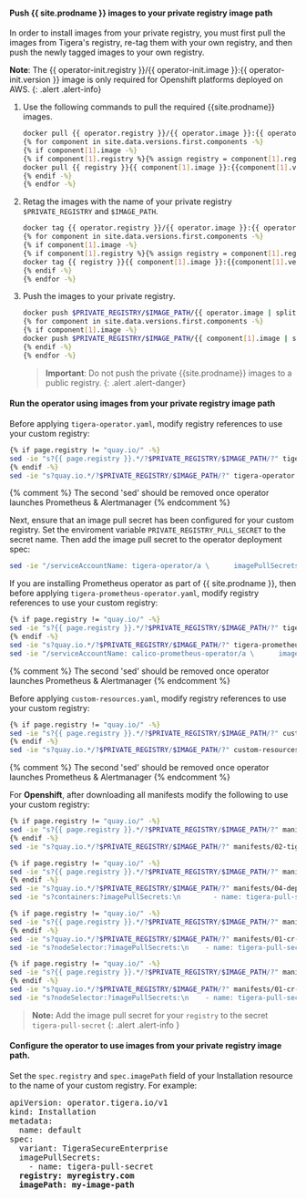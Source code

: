 #### Push {{ site.prodname }} images to your private registry image path

In order to install images from your private registry, you must first pull the images from Tigera's registry, re-tag them with your own registry, and then push the newly tagged images to your own registry.

   **Note**: The {{ operator-init.registry }}/{{ operator-init.image }}:{{ operator-init.version }} image is only required for Openshift platforms deployed on AWS.
   {: .alert .alert-info}

1. Use the following commands to pull the required {{site.prodname}} images.

   ```bash
   docker pull {{ operator.registry }}/{{ operator.image }}:{{ operator.version }}
   {% for component in site.data.versions.first.components -%}
   {% if component[1].image -%}
   {% if component[1].registry %}{% assign registry = component[1].registry | append: "/" %}{% else %}{% assign registry = page.registry -%} {% endif -%}
   docker pull {{ registry }}{{ component[1].image }}:{{component[1].version}}
   {% endif -%}
   {% endfor -%}
   ```

1. Retag the images with the name of your private registry `$PRIVATE_REGISTRY` and `$IMAGE_PATH`.

   ```bash
   docker tag {{ operator.registry }}/{{ operator.image }}:{{ operator.version }} $PRIVATE_REGISTRY/$IMAGE_PATH/{{ operator.image | split: "/" | last }}:{{ operator.version }}
   {% for component in site.data.versions.first.components -%}
   {% if component[1].image -%}
   {% if component[1].registry %}{% assign registry = component[1].registry | append: "/" %}{% else %}{% assign registry = page.registry -%} {% endif -%}
   docker tag {{ registry }}{{ component[1].image }}:{{component[1].version}} $PRIVATE_REGISTRY/$IMAGE_PATH/{{ component[1].image | split: "/" | last }}:{{component[1].version}}
   {% endif -%}
   {% endfor -%}
   ```

1. Push the images to your private registry.

   ```bash
   docker push $PRIVATE_REGISTRY/$IMAGE_PATH/{{ operator.image | split: "/" | last }}:{{ operator.version }}
   {% for component in site.data.versions.first.components -%}
   {% if component[1].image -%}
   docker push $PRIVATE_REGISTRY/$IMAGE_PATH/{{ component[1].image | split: "/" | last}}:{{component[1].version}}
   {% endif -%}
   {% endfor -%}
   ```

   > **Important**: Do not push the private {{site.prodname}} images to a public registry.
   {: .alert .alert-danger}

#### Run the operator using images from your private registry image path

Before applying `tigera-operator.yaml`, modify registry references to use your custom registry:

```bash
{% if page.registry != "quay.io/" -%}
sed -ie "s?{{ page.registry }}.*/?$PRIVATE_REGISTRY/$IMAGE_PATH/?" tigera-operator.yaml
{% endif -%}
sed -ie "s?quay.io.*/?$PRIVATE_REGISTRY/$IMAGE_PATH/?" tigera-operator.yaml
```
{% comment %} The second 'sed' should be removed once operator launches Prometheus & Alertmanager {% endcomment %}

Next, ensure that an image pull secret has been configured for your custom registry. Set the enviroment variable `PRIVATE_REGISTRY_PULL_SECRET` to the secret name.
Then add the image pull secret to the operator deployment spec:

```bash
sed -ie "/serviceAccountName: tigera-operator/a \      imagePullSecrets:\n\      - name: $PRIVATE_REGISTRY_PULL_SECRET"  tigera-operator.yaml
```

If you are installing Prometheus operator as part of {{ site.prodname }}, then before applying `tigera-prometheus-operator.yaml`, modify registry references to use your custom registry:

```bash
{% if page.registry != "quay.io/" -%}
sed -ie "s?{{ page.registry }}.*/?$PRIVATE_REGISTRY/$IMAGE_PATH/?" tigera-prometheus-operator.yaml
{% endif -%}
sed -ie "s?quay.io.*/?$PRIVATE_REGISTRY/$IMAGE_PATH/?" tigera-prometheus-operator.yaml
sed -ie "/serviceAccountName: calico-prometheus-operator/a \      imagePullSecrets:\n\      - name: $PRIVATE_REGISTRY_PULL_SECRET"  tigera-prometheus-operator.yaml
```
{% comment %} The second 'sed' should be removed once operator launches Prometheus & Alertmanager {% endcomment %}

Before applying `custom-resources.yaml`, modify registry references to use your custom registry:

```bash
{% if page.registry != "quay.io/" -%}
sed -ie "s?{{ page.registry }}.*/?$PRIVATE_REGISTRY/$IMAGE_PATH/?" custom-resources.yaml
{% endif -%}
sed -ie "s?quay.io.*/?$PRIVATE_REGISTRY/$IMAGE_PATH/?" custom-resources.yaml
```
{% comment %} The second 'sed' should be removed once operator launches Prometheus & Alertmanager {% endcomment %}

For <b>Openshift</b>, after downloading all manifests modify the following to use your custom registry:

```bash
{% if page.registry != "quay.io/" -%}
sed -ie "s?{{ page.registry }}.*/?$PRIVATE_REGISTRY/$IMAGE_PATH/?" manifests/02-tigera-operator.yaml
{% endif -%}
sed -ie "s?quay.io.*/?$PRIVATE_REGISTRY/$IMAGE_PATH/?" manifests/02-tigera-operator.yaml

{% if page.registry != "quay.io/" -%}
sed -ie "s?{{ page.registry }}.*/?$PRIVATE_REGISTRY/$IMAGE_PATH/?" manifests/04-deployment-prometheus-operator.yaml
{% endif -%}
sed -ie "s?quay.io.*/?$PRIVATE_REGISTRY/$IMAGE_PATH/?" manifests/04-deployment-prometheus-operator.yaml
sed -ie "s?containers:?imagePullSecrets:\n        - name: tigera-pull-secret \n      containers:?" manifests/04-deployment-prometheus-operator.yaml

{% if page.registry != "quay.io/" -%}
sed -ie "s?{{ page.registry }}.*/?$PRIVATE_REGISTRY/$IMAGE_PATH/?" manifests/01-cr-prometheus.yaml
{% endif -%}
sed -ie "s?quay.io.*/?$PRIVATE_REGISTRY/$IMAGE_PATH/?" manifests/01-cr-prometheus.yaml
sed -ie "s?nodeSelector:?imagePullSecrets:\n    - name: tigera-pull-secret \n  nodeSelector:?" manifests/01-cr-prometheus.yaml

{% if page.registry != "quay.io/" -%}
sed -ie "s?{{ page.registry }}.*/?$PRIVATE_REGISTRY/$IMAGE_PATH/?" manifests/01-cr-alertmanager.yaml
{% endif -%}
sed -ie "s?quay.io.*/?$PRIVATE_REGISTRY/$IMAGE_PATH/?" manifests/01-cr-alertmanager.yaml
sed -ie "s?nodeSelector:?imagePullSecrets:\n    - name: tigera-pull-secret \n  nodeSelector:?" manifests/01-cr-alertmanager.yaml

```
>**Note:** Add the image pull secret for your `registry` to the secret `tigera-pull-secret`
{: .alert .alert-info }

#### Configure the operator to use images from your private registry image path.

Set the `spec.registry` and `spec.imagePath` field of your Installation resource to the name of your custom registry. For example:

<pre>
apiVersion: operator.tigera.io/v1
kind: Installation
metadata:
  name: default
spec:
  variant: TigeraSecureEnterprise
  imagePullSecrets:
    - name: tigera-pull-secret
  <b>registry: myregistry.com</b>
  <b>imagePath: my-image-path</b>
</pre>
